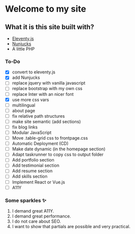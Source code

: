 # Welcome to my site

## What it is this site built with?
- [Eleventy.js](https://www.11ty.dev)
- [Nunjucks](https://github.com/mozilla/nunjucks)
- A little PHP

### To-Do
- [x] convert to eleventy.js
- [x] add Nunjucks
- [ ] replace jquery with vanilla javascript
- [ ] replace bootstrap with my own css
- [ ] replace Inter with an nicer font
- [x] use more css vars
- [ ] multilingual
- [ ] about page
- [ ] fix relative path structures
- [ ] make site semantic (add sections)
- [ ] fix blog links
- [ ] Modular JavaScript
- [ ] Move .table-grid css to frontpage.css
- [ ] Automatic Deployment (CD)
- [ ] Make date dynamic (in the homepage section)
- [ ] Adapt taskrunner to copy css to output folder
- [ ] Add portfolio section
- [ ] Add testimonial section
- [ ] Add resume section
- [ ] Add skills section
- [ ] Implement React or Vue.js
- [ ] A11Y

### Some sparkles ✨
1. I demand great A11Y.
2. I demand great performance.
3. I do not care about SEO.
4. I want to show that partials are possible and very practical.
